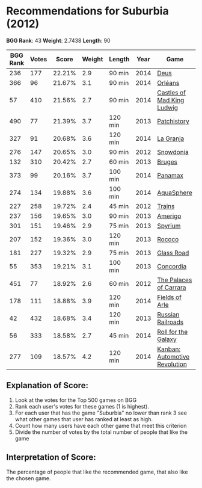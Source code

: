 # Recommendations for Suburbia (2012)

__BGG Rank__: 43
__Weight__: 2.7438
__Length__: 90

BGG Rank | Votes |  Score | Weight | Length | Year | Game
---------|-------|--------|--------|--------|------|-----
     236 |   177 | 22.21% |    2.9 |  90 min | 2014 | [Deus](https://boardgamegeek.com/boardgame/162082)
     366 |    96 | 21.67% |    3.1 |  90 min | 2014 | [Orléans](https://boardgamegeek.com/boardgame/164928)
      57 |   410 | 21.56% |    2.7 |  90 min | 2014 | [Castles of Mad King Ludwig](https://boardgamegeek.com/boardgame/155426)
     490 |    77 | 21.39% |    3.7 | 120 min | 2013 | [Patchistory](https://boardgamegeek.com/boardgame/144041)
     327 |    91 | 20.68% |    3.6 | 120 min | 2014 | [La Granja](https://boardgamegeek.com/boardgame/146886)
     276 |   147 | 20.65% |    3.0 |  90 min | 2012 | [Snowdonia](https://boardgamegeek.com/boardgame/119432)
     132 |   310 | 20.42% |    2.7 |  60 min | 2013 | [Bruges](https://boardgamegeek.com/boardgame/136888)
     373 |    99 | 20.16% |    3.7 | 100 min | 2014 | [Panamax](https://boardgamegeek.com/boardgame/131287)
     274 |   134 | 19.88% |    3.6 | 100 min | 2014 | [AquaSphere](https://boardgamegeek.com/boardgame/159508)
     227 |   258 | 19.72% |    2.4 |  45 min | 2012 | [Trains](https://boardgamegeek.com/boardgame/121408)
     237 |   156 | 19.65% |    3.0 |  90 min | 2013 | [Amerigo](https://boardgamegeek.com/boardgame/137408)
     301 |   151 | 19.46% |    2.9 |  75 min | 2013 | [Spyrium](https://boardgamegeek.com/boardgame/137269)
     207 |   152 | 19.36% |    3.0 | 120 min | 2013 | [Rococo](https://boardgamegeek.com/boardgame/144344)
     181 |   227 | 19.32% |    2.9 |  75 min | 2013 | [Glass Road](https://boardgamegeek.com/boardgame/143693)
      55 |   353 | 19.21% |    3.1 | 100 min | 2013 | [Concordia](https://boardgamegeek.com/boardgame/124361)
     451 |    77 | 18.92% |    2.6 |  60 min | 2012 | [The Palaces of Carrara](https://boardgamegeek.com/boardgame/129948)
     178 |   111 | 18.88% |    3.9 | 120 min | 2014 | [Fields of Arle](https://boardgamegeek.com/boardgame/159675)
      42 |   432 | 18.68% |    3.4 | 120 min | 2013 | [Russian Railroads](https://boardgamegeek.com/boardgame/144733)
      56 |   333 | 18.58% |    2.7 |  45 min | 2014 | [Roll for the Galaxy](https://boardgamegeek.com/boardgame/132531)
     277 |   109 | 18.57% |    4.2 | 120 min | 2014 | [Kanban: Automotive Revolution](https://boardgamegeek.com/boardgame/109276)

## Explanation of Score: ##

1. Look at the votes for the Top 500 games on BGG
2. Rank each user's votes for these games (1 is highest).
3. For each user that has the game "Suburbia" no lower than rank 3  see what other games that user has ranked at least as high.
4. Count how many users have each other game that meet this criterion
5. Divide the number of votes by the total number of people that like the game

## Interpretation of Score: ##

The percentage of people that like the recommended game, that also like the chosen game.
